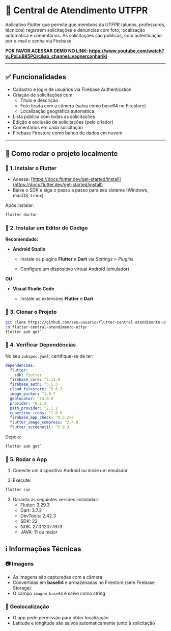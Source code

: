 
# 📱 Central de Atendimento UTFPR

Aplicativo Flutter que permite que membros da UTFPR (alunos, professores, técnicos) registrem solicitações e denúncias com foto, localização automática e comentários. As solicitações são públicas, com autenticação por e-mail e senha via Firebase.

**POR FAVOR ACESSAR DEMO NO LINK: https://www.youtube.com/watch?v=PxLuB85PQrc&ab_channel=vagnerconhariki**

---

## ✅ Funcionalidades

- Cadastro e login de usuários via Firebase Authentication
- Criação de solicitações com:
  - Título e descrição
  - Foto tirada com a câmera (salva como base64 no Firestore)
  - Localização geográfica automática
- Lista pública com todas as solicitações
- Edição e exclusão de solicitações (pelo criador)
- Comentários em cada solicitação
- Firebase Firestore como banco de dados em nuvem

---

## 🚀 Como rodar o projeto localmente

### 🔹 1. Instalar o Flutter

- Acesse: [https://docs.flutter.dev/get-started/install](https://docs.flutter.dev/get-started/install)
- Baixe o SDK e siga o passo a passo para seu sistema (Windows, macOS, Linux)

Após instalar:

```bash
flutter doctor 
```
### 🔹 2. Instalar um Editor de Código

**Recomendado:**
-   **Android Studio**
    
    -   Instale os plugins **Flutter** e **Dart** via _Settings > Plugins_
        
    -   Configure um dispositivo virtual Android (emulador)
       
**OU**

-   **Visual Studio Code**
    
    -   Instale as extensões **Flutter** e **Dart**

### 🔹 3. Clonar o Projeto

```bash
git clone https://github.com/seu-usuario/flutter-central-atendimento-utfpr.git 
cd flutter-central-atendimento-utfpr
flutter pub get`
```
### 🔹 4. Verificar Dependências

No seu `pubspec.yaml`, certifique-se de ter:

```yaml
dependencies:
  flutter:
    sdk: flutter
  firebase_core: ^3.13.0
  firebase_auth: ^5.5.3
  cloud_firestore: ^5.6.7
  image_picker: ^1.0.7
  geolocator: ^14.0.0
  provider: ^6.1.2
  path_provider: ^2.1.2
  cupertino_icons: ^1.0.8
  firebase_app_check: ^0.3.2+5
  flutter_image_compress: ^2.4.0
  flutter_screenutil: ^5.9.3
```

Depois:

```bash
flutter pub get`
```

### 🔹 5. Rodar o App

1.  Conecte um dispositivo Android ou inicie um emulador
    
2.  Execute:
    
```bash
flutter run
```
3. Garanta as seguintes versões instaladas:
	 - Flutter: 3.29.3
	 - Dart: 3.7.2
	 - DevTools: 2.42.3
	 - SDK: 23
	 - NDK: 27.0.12077973
	 - JAVA: 11 ou maior



## ℹ️ Informações Técnicas

### 📷 Imagens

-   As imagens são capturadas com a câmera
-   Convertidas em **base64** e armazenadas no Firestore (sem Firebase Storage)
-   O campo `imagem_base64` é salvo como string

### 📍 Geolocalização

-   O app pede permissão para obter localização
-   Latitude e longitude são salvos automaticamente junto à solicitação